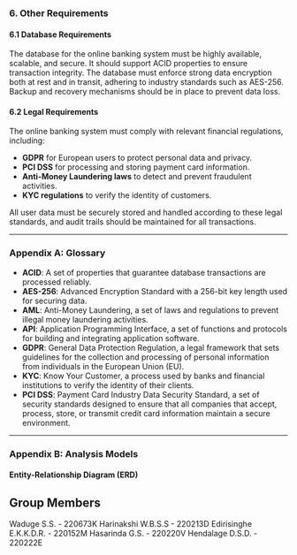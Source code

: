 ### 6. Other Requirements

#### 6.1 Database Requirements

The database for the online banking system must be highly available, scalable, and secure. It should support ACID properties to ensure transaction integrity. The database must enforce strong data encryption both at rest and in transit, adhering to industry standards such as AES-256. Backup and recovery mechanisms should be in place to prevent data loss. 

#### 6.2 Legal Requirements

The online banking system must comply with relevant financial regulations, including:

- **GDPR** for European users to protect personal data and privacy.
- **PCI DSS** for processing and storing payment card information.
- **Anti-Money Laundering laws** to detect and prevent fraudulent activities.
- **KYC regulations** to verify the identity of customers.

All user data must be securely stored and handled according to these legal standards, and audit trails should be maintained for all transactions.


---

### Appendix A: Glossary

- **ACID**: A set of properties that guarantee database transactions are processed reliably.
- **AES-256**: Advanced Encryption Standard with a 256-bit key length used for securing data.
- **AML**: Anti-Money Laundering, a set of laws and regulations to prevent illegal money laundering activities.
- **API**: Application Programming Interface, a set of functions and protocols for building and integrating application software.
- **GDPR**: General Data Protection Regulation, a legal framework that sets guidelines for the collection and processing of personal information from individuals in the European Union (EU).
- **KYC**: Know Your Customer, a process used by banks and financial institutions to verify the identity of their clients.
- **PCI DSS**: Payment Card Industry Data Security Standard, a set of security standards designed to ensure that all companies that accept, process, store, or transmit credit card information maintain a secure environment.

---

### Appendix B: Analysis Models

#### Entity-Relationship Diagram (ERD)





## Group Members
Waduge S.S. - 220673K
Harinakshi W.B.S.S - 220213D
Edirisinghe E.K.K.D.R. - 220152M
Hasarinda G.S. - 220220V
Hendalage D.S.D. - 220222E


